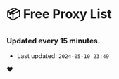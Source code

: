 # :package: Free Proxy List
### Updated every 15 minutes.

- Last updated: `2024-05-10 23:49`

:heart:
